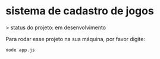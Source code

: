 <h1>sistema de cadastro de jogos</h1>
> status do projeto: em desenvolvimento

Para rodar esse projeto na sua máquina, por favor digite:

```
node app.js
```
